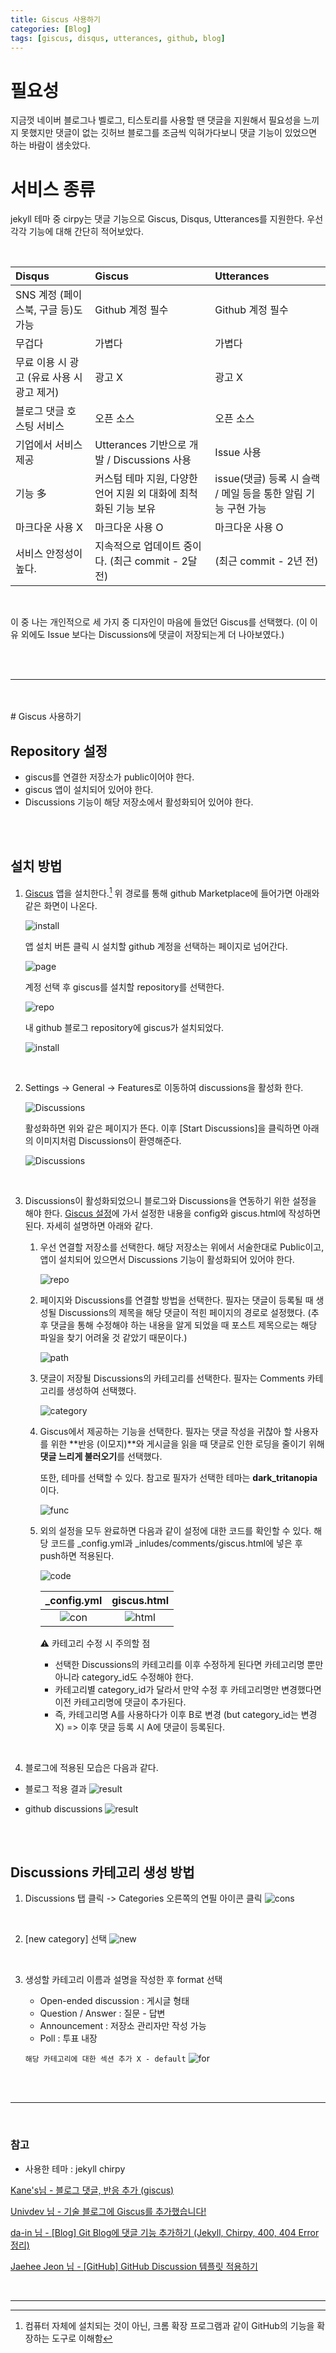 ```yaml
---
title: Giscus 사용하기
categories: [Blog]
tags: [giscus, disqus, utterances, github, blog]
---
```


#  필요성
지금껏 네이버 블로그나 벨로그, 티스토리를 사용할 땐 댓글을 지원해서 필요성을 느끼지 못했지만 댓글이 없는 깃허브 블로그를 조금씩 익혀가다보니 댓글 기능이 있었으면 하는 바람이 샘솟았다.

# 서비스 종류
jekyll 테마 중 cirpy는 댓글 기능으로 Giscus, Disqus, Utterances를 지원한다.
우선 각각 기능에 대해 간단히 적어보았다.

<br/>

| Disqus                      | Giscus          | Utterances |
| :--------------------------- | :--------------- | :--------- |
| SNS 계정 (페이스북, 구글 등)도 가능      | Github 계정 필수     | Github 계정 필수 |
| 무겁다               | 가볍다   |      가볍다  |
| 무료 이용 시 광고 (유료 사용 시 광고 제거) | 광고 X |   광고 X |
| 블로그 댓글 호스팅 서비스 | 오픈 소스 | 오픈 소스  |
|  기업에서 서비스 제공  | Utterances 기반으로 개발 / Discussions 사용 | Issue 사용 |
| 기능 多 | 커스텀 테마 지원, 다양한 언어 지원 외 대화에 최척화된 기능 보유 | issue(댓글) 등록 시 슬랙 / 메일 등을 통한 알림 기능 구현 가능 |
| 마크다운 사용 X | 마크다운 사용 O | 마크다운 사용 O |
| 서비스 안정성이 높다. | 지속적으로 업데이트 중이다. (최근 commit - 2달 전) | (최근 commit - 2년 전) |

<br/>

이 중 나는 개인적으로 세 가지 중 디자인이 마음에 들었던 Giscus를 선택했다.
(이 이유 외에도 Issue 보다는 Discussions에 댓글이 저장되는게 더 나아보였다.)

<br/>
<br/>

---
<br/>
<br/>
# Giscus 사용하기

## Repository 설정

- giscus를 연결한 저장소가 public이어야 한다.
- giscus 앱이 설치되어 있어야 한다.
- Discussions 기능이 해당 저장소에서 활성화되어 있어야 한다.

<br/>
<br/>

## 설치 방법

1. [Giscus](https://github.com/apps/giscus) 앱을 설치한다.[^foot]
    위 경로를 통해 github Marketplace에 들어가면 아래와 같은 화면이 나온다.

    ![install](/assets/img/post_img/comment/giscus_install.png)

    앱 설치 버튼 클릭 시 설치할 github 계정을 선택하는 페이지로 넘어간다.

    ![page](/assets/img/post_img/comment/acound_check.png)

    계정 선택 후 giscus를 설치할 repository를 선택한다.

    ![repo](/assets/img/post_img/comment/repo_check.png)

    내 github 블로그 repository에 giscus가 설치되었다.

    ![install](/assets/img/post_img/comment/install_check.png)

<br/>

2. Settings -> General -> Features로 이동하여 discussions을 활성화 한다.

    ![Discussions](/assets/img/post_img/comment/start_discussion.png)

    활성화하면 위와 같은 페이지가 뜬다. 이후 [Start Discussions]을 클릭하면 아래의 이미지처럼 Discussions이 환영해준다.

    ![Discussions](/assets/img/post_img/comment/welcom_discussion.png)
<br/>

3. Discussions이 활성화되었으니 블로그와 Discussions을 연동하기 위한 설정을 해야 한다. [Giscus 설정](https://giscus.app/ko)에 가서 설정한 내용을 config와 giscus.html에 작성하면 된다.
    자세히 설명하면 아래와 같다.
    1. 우선 연결할 저장소를 선택한다. 해당 저장소는 위에서 서술한대로 Public이고, 앱이 설치되어 있으면서 Discussions 기능이 활성화되어 있어야 한다.

        ![repo](/assets/img/post_img/comment/giscus_repo.png)

    2. 페이지와 Discussions를 연결할 방법을 선택한다. 필자는 댓글이 등록될 때 생성될 Discussions의 제목을 해당 댓글이 적힌 페이지의 경로로 설정했다.
        (추후 댓글을 통해 수정해야 하는 내용을 알게 되었을 때 포스트 제목으로는 해당 파일을 찾기 어려울 것 같았기 때문이다.)

        ![path](/assets/img/post_img/comment/giscus_path.png)

    3. 댓글이 저장될 Discussions의 카테고리를 선택한다. 필자는 Comments 카테고리를 생성하여 선택했다.

        ![category](/assets/img/post_img/comment/giscus_category.png)

    4. Giscus에서 제공하는 기능을 선택한다.
        필자는 댓글 작성을 귀찮아 할 사용자를 위한 **반응 (이모지)**와 게시글을 읽을 때 댓글로 인한 로딩을 줄이기 위해 **댓글 느리게 불러오기**를 선택했다.

        또한, 테마를 선택할 수 있다. 참고로 필자가 선택한 테마는 **dark_tritanopia** 이다.

        ![func](/assets/img/post_img/comment/giscus_func.png)

    5. 외의 설정을 모두 완료하면 다음과 같이 설정에 대한 코드를 확인할 수 있다. 해당 코드를 _config.yml과 _inludes/comments/giscus.html에 넣은 후 push하면 적용된다.

        ![code](/assets/img/post_img/comment/giscus_code.png)

        | _config.yml | giscus.html |
        | :---------: | :---------: |
        |![con](/assets/img/post_img/comment/giscus_code_input.png) | ![html](/assets/img/post_img/comment/giscus_code_html.png) |
        
        ⚠️ 카테고리 수정 시 주의할 점
        - 선택한 Discussions의 카테고리를 이후 수정하게 된다면 카테고리명 뿐만 아니라 category_id도 수정해야 한다.
        - 카테고리별 category_id가 달라서 만약 수정 후 카테고리명만 변경했다면 이전 카테고리명에 댓글이 추가된다.
        - 즉, 카테고리명 A를 사용하다가 이후 B로 변경 (but category_id는 변경 X) => 이후 댓글 등록 시 A에 댓글이 등록된다.
<br/>

4. 블로그에 적용된 모습은 다음과 같다.

- 블로그 적용 결과
![result](/assets/img/post_img/comment/blog_result.png)

- github discussions
![result](/assets/img/post_img/comment/github_result.png)

<br/>
<br/>

## Discussions 카테고리 생성 방법

1. Discussions 탭 클릭 -> Categories 오른쪽의 연필 아이콘 클릭
    ![cons](/assets/img/post_img/comment/co1.png)

<br/>

2. [new category] 선택
    ![new](/assets/img/post_img/comment/co2.png)

<br/>

3. 생성할 카테고리 이름과 설명을 작성한 후 format 선택
    - Open-ended discussion : 게시글 형태
    - Question / Answer : 질문 - 답변
    - Announcement : 저장소 관리자만 작성 가능
    - Poll : 투표 내장

    `해당 카테고리에 대한 섹션 추가 X - default`
    ![for](/assets/img/post_img/comment/co3.png)

<br/>
<br/>


---

<br/>

### 참고
- 사용한 테마 : jekyll chirpy

[Kane's님 - 블로그 댓글, 반응 추가 (giscus)](https://devshjeon.github.io/78)

[Univdev 님 - 기술 블로그에 Giscus를 추가했습니다!](https://univdev.page/posts/add-giscus/)

[da-in 님 - [Blog] Git Blog에 댓글 기능 추가하기 (Jekyll, Chirpy, 400, 404 Error 정리)](https://da-in.github.io/posts/Blog-Comments/)

[Jaehee Jeon 님 - [GitHub] GitHub Discussion 템플릿 적용하기](https://jaehee329.tistory.com/39)

<br/>

---
[^foot]: 컴퓨터 자체에 설치되는 것이 아닌, 크롬 확장 프로그램과 같이 GitHub의 기능을 확장하는 도구로 이해함